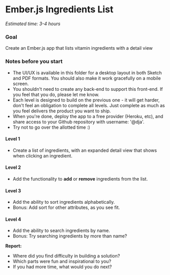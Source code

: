 # Ember.js Ingredients List
*Estimated time: 3-4 hours*

### Goal
Create an Ember.js app that lists vitamin ingredients with a detail view

### Notes before you start
- The UI/UX is available in this folder for a desktop layout in both Sketch and PDF formats. You should also make it work gracefully on a mobile screen.
- You shouldn't need to create any back-end to support this front-end. If you feel that you do, please let me know.
- Each level is designed to build on the previous one - it will get harder, don't feel an obligation to complete all levels. Just complete as much as you feel delivers the product you want to ship.
- When you're done, deploy the app to a free provider (Heroku, etc), and share access to your Github repository with username: '@dja'.
- Try not to go over the allotted time :)

#### Level 1
- Create a list of ingredients, with an expanded detail view that shows when clicking an ingredient.

#### Level 2
- Add the functionality to **add** or **remove** ingredients from the list.

#### Level 3
- Add the ability to sort ingredients alphabetically.
- Bonus: Add sort for other attributes, as you see fit.

#### Level 4
- Add the ability to search ingredients by name.
- Bonus: Try searching ingredients by more than name?

**Report:**
- Where did you find difficulty in building a solution?
- Which parts were fun and inspirational to you?
- If you had more time, what would you do next?
